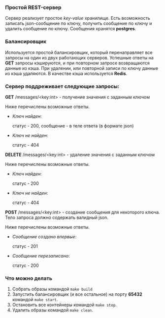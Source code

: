### Простой REST-сервер

Сервер реализует простое *key-value* хранилище. Есть возможность записать json-сообщение по ключу, 
получить сообщение по ключу и удалить сообщение по ключу. Сообщения хранятся **postgres**.

### Балансировщик

Используется простой балансировщик, который перенаправляет все запросы на один из двух работающих серверов.
Успешные ответы на **GET** запросы кэшируются, и при повторном запросе возвращаются данные из кэша. При удалении, или повторной записи
по ключу данные из кэша удаляются. В качестве кэша используется **Redis**.

### Сервер поддреживает следующие запросы:

**GET** /messages/\<key:int> - получение значения с заданным ключом
 
  Ниже перечислены возможные ответы.
  
  * *Ключ найден*: 
    
    статус - 200, 
    сообщение - в теле ответа (в формате json)
  
  * *Ключ не найден*: 
  
    статус - 404

**DELETE** /messages/\<key:int> - удаление значения с заданным ключом
  
  Ниже перечислены возможные ответы.
  
  * *Ключ найден*:
   
    статус - 200
  
  * *Ключ не найден*:
   
    статус - 404

**POST** /messages/\<key:int> - создание сообщения для некоторого ключа. Тело запроса должно содержать валидный json.

  Ниже перечислены возможные ответы.
  
  * *Сообщение создано впервые*:
  
    статус - 201
    
  * *Сообщение перезаписано*:
    
    статус - 200 


### Что можно делать
1. Собрать образы командой `make build`
2. Запустить балансировщик (и все остальное) на порту **65432** командой `make start`.
3. Остановить все контейнеры командой `make stop`.
4. Удалить образы командой `make clean`.